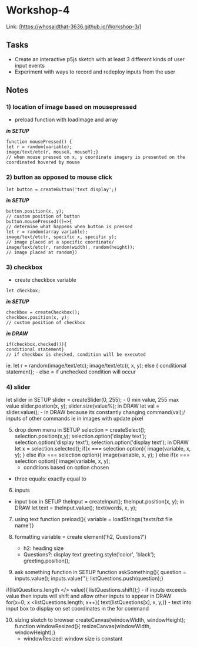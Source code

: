 # Workshop-4

Link: [https://whosaidthat-3636.github.io/Workshop-3/]

## Tasks
- Create an interactive p5js sketch with at least 3 different kinds of user input events
- Experiment with ways to record and redeploy inputs from the user

## Notes 
### 1) location of image based on mousepressed
- preload function with loadImage and array 

**_in SETUP_**
```
function mousePressed() {
let r = random(variable);
image/text/etc(r, mouseX, mouseY);}
// when mouse pressed on x, y coordinate imagery is presented on the coordinated hovered by mouse
```

### 2) button as opposed to mouse click
```
let button = createButton('text display';)
```
**_in SETUP_**
```
button.position(x, y);
// custom position of button
button.mousePressed(()=>{
// determine what happens when button is pressed
let r = random(array variable);
image/text/etc(r, specific x, specific y);
// image placed at a specific coordinate/
image/text/etc(r, random(width), random(height));
// image placed at random})
```

### 3) checkbox
- create checkbox variable
```
let checkbox;
```
**_in SETUP_**
```
checkbox = createCheckbox();
checkbox.position(x, y);
// custom position of checkbox
```
**_in DRAW_**
```
if(checkbox.checked()){
conditional statement}
// if checkbox is checked, condition will be executed
```
ie. let r = random(image/text/etc);
image/text/etc(r, x, y);
else {
conditional statement};
	- else = if unchecked condition will occur

### 4) slider
let slider
in SETUP
slider = createSlider(0, 255);
	- 0 min value, 255 max value
slider.postion(x, y);
slider.size(value%);
in DRAW
let val = slider.value();
	- in DRAW because its constantly changing 
command(val);/ inputs of other commands ie in images with update pixel

5) drop down menu
in SETUP
selection = createSelect();
selection.position(x,y);
selection.option('display text');
selection.option('display text');
selection.option('display text');
in DRAW
let x = selection.selected();
if(x === selection option){
image(variable, x, y);
} else if(x === selection option){
image(variable, x, y);
} else if(x === selection option){
image(variable, x, y);
	- conditions based on option chosen
- three equals: exactly equal to

6) inputs
- input box 
in SETUP
theInput = createInput();
theInput.position(x, y);
in DRAW
let text = theInput.value();
text(words, x, y);

7) using text
function preload(){
variable = loadStrings('texts/txt file name')}

8) formatting
variable = create element('h2, Questions?')
	- h2: heading size
	- Questions?: display text
greeting.style('color', 'black');
greeting.position();

9) ask something function
in SETUP
function askSomething(){
question = inputs.value();
inputs.value('');
listQuestions.push(question);}

if(listQuestions.length </> value){
listQuestions.shift();}
	- if inputs exceeds value then inputs will shift and allow other inputs to appear
in DRAW
for(x=0; x <listQuestions.length; x++){
text(listQuestions[x], x, y,)}
	- text into input box to display on set coordinates in the for command

10) sizing sketch to browser
createCanvas(windowWidth, windowHeight);
function windowResized(){
resizeCanvas(windowWidth, windowHeight);}
	- windowResized: window size is constant 




